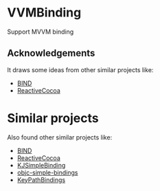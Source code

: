 # VVMBinding
Support MVVM binding

## Acknowledgements

It draws some ideas from other similar projects like:  
* [BIND](https://github.com/markohlebar/BIND)  
* [ReactiveCocoa](https://github.com/ReactiveCocoa/ReactiveCocoa)  

# Similar projects

Also found other similar projects like:
* [BIND](https://github.com/markohlebar/BIND)  
* [ReactiveCocoa](https://github.com/ReactiveCocoa/ReactiveCocoa)  
* [KJSimpleBinding](https://github.com/kristopherjohnson/KJSimpleBinding)  
* [objc-simple-bindings](https://github.com/mruegenberg/objc-simple-bindings)  
* [KeyPathBindings](https://github.com/dewind/KeyPathBindings)
